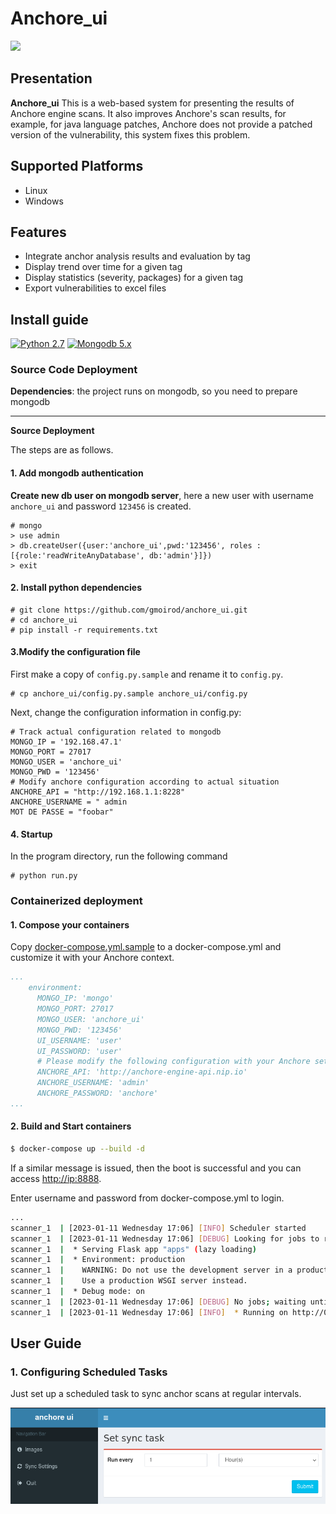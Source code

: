 # Anchore_ui

![](docs/pic/show.png)

## Presentation

**Anchore_ui** This is a web-based system for presenting the results of Anchore engine scans. It also improves Anchore's scan results, for example, for java language patches, Anchore does not provide a patched version of the vulnerability, this system fixes this problem.

## Supported Platforms

* Linux
* Windows

## Features

* Integrate anchor analysis results and evaluation by tag
* Display trend over time for a given tag
* Display statistics (severity, packages) for a given tag
* Export vulnerabilities to excel files

## Install guide

[![Python 2.7](https://img.shields.io/badge/python-2.7-yellow.svg)](https://www.python.org/) 
[![Mongodb 5.x](https://img.shields.io/badge/mongodb-5.x-red.svg)](https://www.mongodb.com/download-center?jmp=nav)

### Source Code Deployment

**Dependencies**: the project runs on mongodb, so you need to prepare mongodb

***

**Source Deployment**

The steps are as follows.


#### 1. Add mongodb authentication

**Create new db user on mongodb server**, here a new user with username `anchore_ui` and password `123456` is created.

```
# mongo
> use admin
> db.createUser({user:'anchore_ui',pwd:'123456', roles :[{role:'readWriteAnyDatabase', db:'admin'}]})
> exit
```

#### 2. Install python dependencies

```
# git clone https://github.com/gmoirod/anchore_ui.git
# cd anchore_ui
# pip install -r requirements.txt
```

#### 3.Modify the configuration file

First make a copy of `config.py.sample` and rename it to `config.py`.
```
# cp anchore_ui/config.py.sample anchore_ui/config.py
```

Next, change the configuration information in config.py:

```
# Track actual configuration related to mongodb
MONGO_IP = '192.168.47.1'
MONGO_PORT = 27017
MONGO_USER = 'anchore_ui'
MONGO_PWD = '123456'
# Modify anchore configuration according to actual situation
ANCHORE_API = "http://192.168.1.1:8228"
ANCHORE_USERNAME = " admin
MOT DE PASSE = "foobar"
```

#### 4. Startup

In the program directory, run the following command
```
# python run.py
```

### Containerized deployment

#### 1. Compose your containers

Copy [docker-compose.yml.sample](docker-compose.yml.sample) to a docker-compose.yml and customize it with your Anchore context.

```yaml
...
    environment:
      MONGO_IP: 'mongo'
      MONGO_PORT: 27017
      MONGO_USER: 'anchore_ui'
      MONGO_PWD: '123456'
      UI_USERNAME: 'user'
      UI_PASSWORD: 'user'
      # Please modify the following configuration with your Anchore settings
      ANCHORE_API: 'http://anchore-engine-api.nip.io'
      ANCHORE_USERNAME: 'admin'
      ANCHORE_PASSWORD: 'anchore'
...
```

#### 2. Build and Start containers
```bash
$ docker-compose up --build -d
```
If a similar message is issued, then the boot is successful and you can access [http://ip:8888](http://ip:8888).

Enter username and password from docker-compose.yml to login.
```bash
...
scanner_1  | [2023-01-11 Wednesday 17:06] [INFO] Scheduler started
scanner_1  | [2023-01-11 Wednesday 17:06] [DEBUG] Looking for jobs to run
scanner_1  |  * Serving Flask app "apps" (lazy loading)
scanner_1  |  * Environment: production
scanner_1  |    WARNING: Do not use the development server in a production environment.
scanner_1  |    Use a production WSGI server instead.
scanner_1  |  * Debug mode: on
scanner_1  | [2023-01-11 Wednesday 17:06] [DEBUG] No jobs; waiting until a job is added
scanner_1  | [2023-01-11 Wednesday 17:06] [INFO]  * Running on http://0.0.0.0:8888/ (Press CTRL+C to quit)
```

## User Guide

### 1. Configuring Scheduled Tasks

Just set up a scheduled task to sync anchor scans at regular intervals.

![](docs/pic/1.png)
